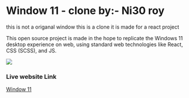 <h1> Window 11 - clone by:- Ni30 roy</h1>
<p> this is not a origanal window this is a clone it is made for a react project </p>
<p>This open source project is made in the hope to replicate the Windows 11 desktop experience on web, using standard web technologies like React, CSS (SCSS), and JS.</p>
<img src="https://cdn.neow.in/news/images/uploaded/2021/06/1624547763_microsoftevent_185.jpg"/>
<h3>Live website Link </h3>
<a href="https://mrnitishroy.github.io/Window/"> Window 11 </a>
